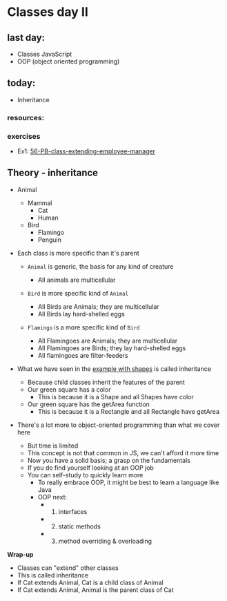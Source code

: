 # Classes day II

## last day:

- Classes JavaScript
- OOP (object oriented programming)

## today:

- Inheritance

### resources:


### exercises

- Ex1: [56-PB-class-extending-employee-manager](https://classroom.github.com/a/YHEOob-X)


## Theory - inheritance

- Animal
    - Mammal
        - Cat
        - Human
    - Bird
        - Flamingo
        - Penguin

- Each class is more specific than it's parent
    - `Animal` is generic, the basis for any kind of creature
        - All animals are multicellular
    
    - `Bird` is more specific kind of `Animal`
        - All Birds are Animals; they are multicellular
        - All Birds lay hard-shelled eggs

    - `Flamingo` is a more specific kind of `Bird`
        - All Flamingoes are Animals; they are multicellular
        - All Flamingoes are Birds; they lay hard-shelled eggs
        - All flamingoes are filter-feeders

    
- What we have seen in the [example with shapes](classInheritance.js) is called inheritance
    - Because child classes inherit the features of the parent
    - Our green square has a color
        - This is because it is a Shape and all Shapes have color
    - Our green square has the getArea function
        - This is because it is a Rectangle and all Rectangle have getArea


- There's a lot more to object-oriented programming than what we cover here
    - But time is limited
    - This concept is not that common in JS, we can't afford it more time
    - Now you have a solid basis; a grasp on the fundamentals
    - If you do find yourself looking at an OOP job
    - You can self-study to quickly learn more
        - To really embrace OOP, it might be best to learn a language like Java
        - OOP next: 
            - 1. interfaces 
            - 2. static methods 
            - 3. method overriding & overloading

**Wrap-up**
- Classes can "extend" other classes
- This is called inheritance
- If Cat extends Animal, Cat is a child class of Animal
- If Cat extends Animal, Animal is the parent class of Cat
